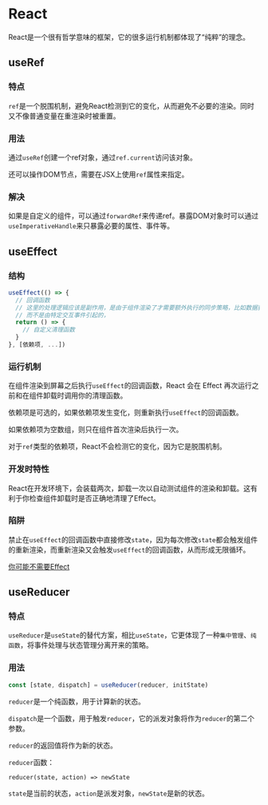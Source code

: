 # React

React是一个很有哲学意味的框架，它的很多运行机制都体现了“纯粹”的理念。

## useRef


### 特点

`ref`是一个脱围机制，避免React检测到它的变化，从而避免不必要的渲染。同时又不像普通变量在重渲染时被重置。

### 用法

通过`useRef`创建一个ref对象，通过`ref.current`访问该对象。

还可以操作DOM节点，需要在JSX上使用`ref`属性来指定。

### 解决

如果是自定义的组件，可以通过`forwardRef`来传递ref。暴露DOM对象时可以通过`useImperativeHandle`来只暴露必要的属性、事件等。

## useEffect

### 结构

```js
useEffect(() => {
  // 回调函数
  // 这里的处理逻辑应该是副作用，是由于组件渲染了才需要额外执行的同步策略，比如数据获取、订阅或者手动更改DOM，
  // 而不是由特定交互事件引起的，
  return () => {
    // 自定义清理函数
  }
}, [依赖项, ...])
```

### 运行机制

在组件渲染到屏幕之后执行`useEffect`的回调函数，React 会在 Effect 再次运行之前和在组件卸载时调用你的清理函数。

依赖项是可选的，如果依赖项发生变化，则重新执行`useEffect`的回调函数。

如果依赖项为空数组，则只在组件首次渲染后执行一次。

对于`ref`类型的依赖项，React不会检测它的变化，因为它是脱围机制。

### 开发时特性

React在开发环境下，会装载两次，卸载一次以自动测试组件的渲染和卸载。这有利于你检查组件卸载时是否正确地清理了Effect。

### 陷阱

禁止在`useEffect`的回调函数中直接修改`state`，因为每次修改`state`都会触发组件的重新渲染，而重新渲染又会触发`useEffect`的回调函数，从而形成无限循环。

[你可能不需要Effect](https://zh-hans.react.dev/learn/you-might-not-need-an-effect)

## useReducer

### 特点

`useReducer`是`useState`的替代方案，相比`useState`，它更体现了一种`集中管理`、`纯函数`，将事件处理与状态管理分离开来的策略。

### 用法

```js
const [state, dispatch] = useReducer(reducer, initState)
```

`reducer`是一个纯函数，用于计算新的状态。

`dispatch`是一个函数，用于触发`reducer`，它的派发对象将作为`reducer`的第二个参数。

`reducer`的返回值将作为新的状态。

`reducer`函数：

``` tsx
reducer(state, action) => newState
```

`state`是当前的状态，`action`是派发对象，`newState`是新的状态。
